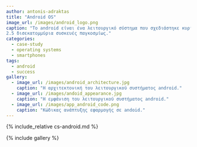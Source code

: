 ```yaml
---
author: antonis-adraktas
title: "Android OS"
image_url: /images/android_logo.png
caption: "Το android είναι ένα λειτουργικό σύστημα που σχεδιάστηκε κυρίως για κινητές συσκευές με οθόνη αφής. Είναι λογισμικό ανοικτού κώδικα και σήμερα είναι το πιο διαδεδομένο λειτουργικό σύστημα με πάνω  
2.5 δισεκατομμύρια συσκευές παγκοσμίως."
categories:
  - case-study
  - operating systems
  - smartphones
tags:
  - android
  - success
gallery:
  - image_url: /images/android_architecture.jpg
    caption: "Η αρχιτεκτονική του λειτουργικού συστήματος android."
  - image_url: /images/andoid_appearance.jpg
    caption: "Η εμφάνιση του λειτουργικού συστήματος android."
  - image_url: /images/app_android_code.png
    caption: "Κώδικας ανάπτυξης εφαρμογής σε andoid."
---
```


{% include_relative cs-android.md %}

{% include gallery %}
